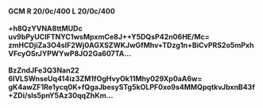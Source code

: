 #### GCM R 20/0c/400 L 20/0c/400
**+h8QzYVNA8ttMUDc**<br/>**uv9bPyUClFTNYC1wsMpxmCe8J++Y5DQsP42n06HE/Mc=**<br/>**zmHCDjiZa3O4sIF2Wj0AGXSZWKJwGfMhv+TDzg1n+BiCvPRS2o5mPxhVFcyOSrJYPWYwP8JO2Ga607TA...**<br/><br/>
**BzZndJFe3Q3Nan22**<br/>**6lVLSWnseUq414iz3ZM1fOgHvyOk11Mhy029Xp0aA6w=**<br/>**gK4awZF1Re1ycq0K+fQgaJbesySTg5kOLPF0xo9s4MMQpqtkvJbxnB43f+ZDi/sls5pnY5Az30qqZhKm...**